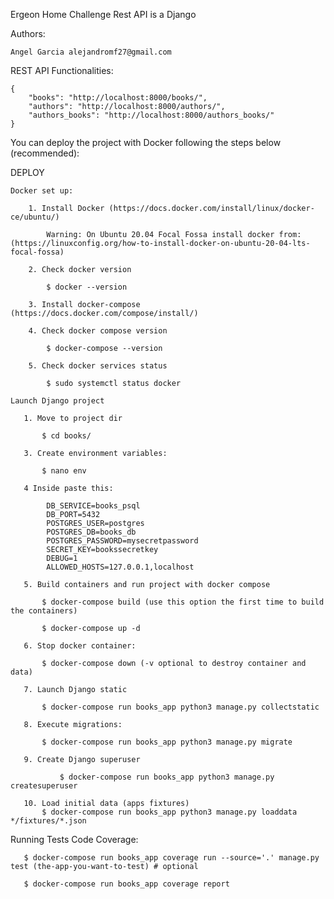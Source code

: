 Ergeon Home Challenge Rest API is a Django

Authors:
    
    Angel Garcia alejandromf27@gmail.com

REST API Functionalities:

    {
        "books": "http://localhost:8000/books/",
        "authors": "http://localhost:8000/authors/",
        "authors_books": "http://localhost:8000/authors_books/"
    }   


You can deploy the project with Docker following the steps below (recommended):

DEPLOY 

    Docker set up:
    
        1. Install Docker (https://docs.docker.com/install/linux/docker-ce/ubuntu/)
        
            Warning: On Ubuntu 20.04 Focal Fossa install docker from: (https://linuxconfig.org/how-to-install-docker-on-ubuntu-20-04-lts-focal-fossa)
        
        2. Check docker version
        
            $ docker --version    
            
        3. Install docker-compose (https://docs.docker.com/compose/install/)
        
        4. Check docker compose version
        
            $ docker-compose --version
        
        5. Check docker services status        
        
            $ sudo systemctl status docker
            
    Launch Django project
    
       1. Move to project dir
        
           $ cd books/

       3. Create environment variables:

           $ nano env

       4 Inside paste this:

            DB_SERVICE=books_psql
            DB_PORT=5432
            POSTGRES_USER=postgres
            POSTGRES_DB=books_db
            POSTGRES_PASSWORD=mysecretpassword
            SECRET_KEY=bookssecretkey
            DEBUG=1
            ALLOWED_HOSTS=127.0.0.1,localhost
    
       5. Build containers and run project with docker compose
        
           $ docker-compose build (use this option the first time to build the containers)

           $ docker-compose up -d

       6. Stop docker container: 

           $ docker-compose down (-v optional to destroy container and data)
            
       7. Launch Django static
        
           $ docker-compose run books_app python3 manage.py collectstatic

       8. Execute migrations:
        
           $ docker-compose run books_app python3 manage.py migrate
            
       9. Create Django superuser
        
               $ docker-compose run books_app python3 manage.py createsuperuser

       10. Load initial data (apps fixtures)
           $ docker-compose run books_app python3 manage.py loaddata */fixtures/*.json
                
   Running Tests Code Coverage:

       $ docker-compose run books_app coverage run --source='.' manage.py test (the-app-you-want-to-test) # optional

       $ docker-compose run books_app coverage report
